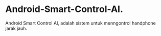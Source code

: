 # Android-Smart-Control-AI.
Android Smart Control AI, adalah sistem untuk menngontrol handphone jarak jauh.
